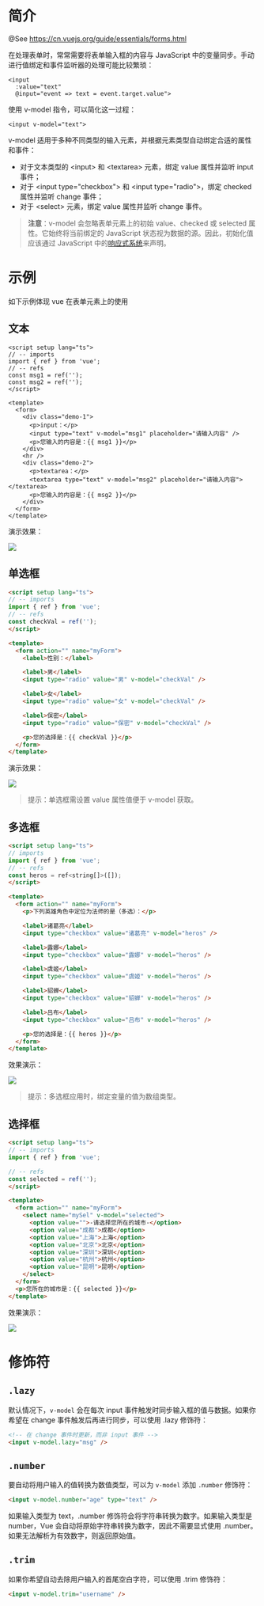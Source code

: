 # 简介

@See https://cn.vuejs.org/guide/essentials/forms.html

在处理表单时，常常需要将表单输入框的内容与 JavaScript 中的变量同步。手动进行值绑定和事件监听器的处理可能比较繁琐：

```vue
<input
  :value="text"
  @input="event => text = event.target.value">
```

使用 v-model 指令，可以简化这一过程：

````vue
<input v-model="text">
````

v-model 适用于多种不同类型的输入元素，并根据元素类型自动绑定合适的属性和事件：

- 对于文本类型的 \<input> 和 \<textarea> 元素，绑定 value 属性并监听 input 事件；
- 对于 \<input type="checkbox"> 和 \<input type="radio">，绑定 checked 属性并监听 change 事件；
- 对于 \<select> 元素，绑定 value 属性并监听 change 事件。

> **注意**：v-model 会忽略表单元素上的初始 value、checked 或 selected 属性。它始终将当前绑定的 JavaScript 状态视为数据的源。因此，初始化值应该通过 JavaScript 中的[响应式系统](https://cn.vuejs.org/api/reactivity-core.html#reactivity-api-core)来声明。

# 示例

如下示例体现 vue 在表单元素上的使用

## 文本


```vue
<script setup lang="ts">
// -- imports
import { ref } from 'vue';
// -- refs
const msg1 = ref('');
const msg2 = ref('');
</script>

<template>
  <form>
    <div class="demo-1">
      <p>input：</p>
      <input type="text" v-model="msg1" placeholder="请输入内容" />
      <p>您输入的内容是：{{ msg1 }}</p>
    </div>
    <hr />
    <div class="demo-2">
      <p>textarea：</p>
      <textarea type="text" v-model="msg2" placeholder="请输入内容"></textarea>
      <p>您输入的内容是：{{ msg2 }}</p>
    </div>
  </form>
</template>
```

演示效果：

![](IMGS/v-model-input.gif)

## 单选框

```html
<script setup lang="ts">
// -- imports
import { ref } from 'vue';
// -- refs
const checkVal = ref('');
</script>

<template>
  <form action="" name="myForm">
    <label>性别：</label>

    <label>男</label>
    <input type="radio" value="男" v-model="checkVal" />

    <label>女</label>
    <input type="radio" value="女" v-model="checkVal" />

    <label>保密</label>
    <input type="radio" value="保密" v-model="checkVal" />

    <p>您的选择是：{{ checkVal }}</p>
  </form>
</template>
```

演示效果：


![](IMGS/v-model-radio.gif)

> 提示：单选框需设置 value 属性值便于 v-model 获取。

## 多选框

```html
<script setup lang="ts">
// imports
import { ref } from 'vue';
// -- refs
const heros = ref<string[]>([]);
</script>

<template>
  <form action="" name="myForm">
    <p>下列英雄角色中定位为法师的是（多选）：</p>

    <label>诸葛亮</label>
    <input type="checkbox" value="诸葛亮" v-model="heros" />

    <label>露娜</label>
    <input type="checkbox" value="露娜" v-model="heros" />

    <label>虞姬</label>
    <input type="checkbox" value="虞姬" v-model="heros" />

    <label>貂蝉</label>
    <input type="checkbox" value="貂蝉" v-model="heros" />

    <label>吕布</label>
    <input type="checkbox" value="吕布" v-model="heros" />

    <p>您的选择是：{{ heros }}</p>
  </form>
</template>
```

效果演示：

![](IMGS/v-model-checkbox.gif)

> 提示：多选框应用时，绑定变量的值为数组类型。

## 选择框

```html
<script setup lang="ts">
// -- imports
import { ref } from 'vue';

// -- refs
const selected = ref('');
</script>

<template>
  <form action="" name="myForm">
    <select name="mySel" v-model="selected">
      <option value="">-请选择您所在的城市-</option>
      <option value="成都">成都</option>
      <option value="上海">上海</option>
      <option value="北京">北京</option>
      <option value="深圳">深圳</option>
      <option value="杭州">杭州</option>
      <option value="昆明">昆明</option>
    </select>
  </form>
  <p>您所在的城市是：{{ selected }}</p>
</template>
```

效果演示：

![](IMGS/v-model-select.gif)

# 修饰符

## `.lazy`

默认情况下，`v-model` 会在每次 input 事件触发时同步输入框的值与数据。如果你希望在 change 事件触发后再进行同步，可以使用 .lazy 修饰符：

```html
<!-- 在 change 事件时更新，而非 input 事件 -->
<input v-model.lazy="msg" />
```

## `.number`

要自动将用户输入的值转换为数值类型，可以为 `v-model` 添加 `.number` 修饰符：

```html
<input v-model.number="age" type="text" />
```

如果输入类型为 text，.number 修饰符会将字符串转换为数字。如果输入类型是 number，Vue 会自动将原始字符串转换为数字，因此不需要显式使用 .number。如果无法解析为有效数字，则返回原始值。

## `.trim`

如果你希望自动去除用户输入的首尾空白字符，可以使用 .trim 修饰符：

```html
<input v-model.trim="username" />
```